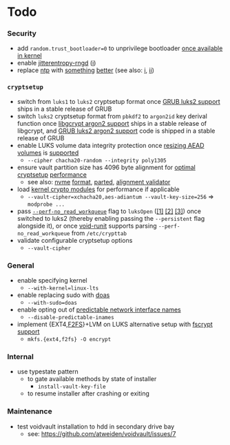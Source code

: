 Todo
====

### Security

- add `random.trust_bootloader=0` to unprivilege bootloader [once
  available in kernel][random.trust_bootloader]
- enable [jitterentropy-rngd][jitterentropy-rngd i]
  ([i][jitterentropy-rngd ii])
- replace [ntp][chrony] with [something][Kicksecure/sdwdate]
  [better][madaidan/secure-time-sync] (see also:
  [i][Kicksecure/bootclockrandomization], [ii][time attacks])

### `cryptsetup`

- switch from `luks1` to `luks2` cryptsetup format once [GRUB luks2
  support][GRUB luks2 support] ships in a stable release of GRUB
- switch `luks2` cryptsetup format from `pbkdf2` to `argon2id` key derival
  function once [libgcrypt argon2 support][libgcrypt argon2 support] ships
  in a stable release of libgcrypt, and [GRUB luks2 argon2 support][GRUB
  luks2 argon2 support] code is shipped in a stable release of GRUB
- enable LUKS volume data integrity protection once [resizing AEAD
  volumes][resizing AEAD volumes i] is [supported][resizing AEAD
  volumes ii]
  - `--cipher chacha20-random --integrity poly1305`
- ensure vault partition size has 4096 byte alignment for
  [optimal][optimal cryptsetup performance i] [cryptsetup][optimal
  cryptsetup performance ii] [performance][optimal cryptsetup performance
  iii]
  - see also: [nvme][nvme format i] [format][nvme format ii],
    [parted][parted], [alignment validator][alignment validator]
- load [kernel crypto modules][kernel crypto modules] for performance
  if applicable
  - `--vault-cipher=xchacha20,aes-adiantum --vault-key-size=256` => `modprobe ...`
- pass [`--perf-no_read_workqueue`][--perf-no_read_workqueue
  i] flag to `luksOpen` ([[1]][--perf-no_read_workqueue ii]
  [[2]][--perf-no_read_workqueue iii] [[3]][--perf-no_read_workqueue iv])
  once switched to luks2 (thereby enabling passing the `--persistent`
  flag alongside it), or once [void-runit][void-runit] supports parsing
  `--perf-no_read_workqueue` from `/etc/crypttab`
- validate configurable cryptsetup options
  - `--vault-cipher`

### General

- enable specifying kernel
  - `--with-kernel=linux-lts`
- enable replacing sudo with [doas][doas]
  - `--with-sudo=doas`
- enable opting out of [predictable network interface names][predictable
  network interface names]
  - `--disable-predictable-inames`
- implement {EXT4,[F2FS][F2FS]}+LVM on LUKS alternative setup with
  [fscrypt support][fscrypt support]
  - `mkfs.{ext4,f2fs} -O encrypt`

### Internal

- use typestate pattern
  - to gate available methods by state of installer
    - `install-vault-key-file`
  - to resume installer after crashing or exiting

### Maintenance

- test voidvault installation to hdd in secondary drive bay
  - see: https://github.com/atweiden/voidvault/issues/7

[random.trust_bootloader]: https://lore.kernel.org/lkml/20220324050930.207107-1-Jason@zx2c4.com/T/
[jitterentropy-rngd i]: https://github.com/void-linux/void-packages/pull/36401
[jitterentropy-rngd ii]: https://github.com/Whonix/security-misc/blob/master/usr/lib/modules-load.d/30_security-misc.conf
[chrony]: https://chrony.tuxfamily.org/
[Kicksecure/sdwdate]: https://github.com/Kicksecure/sdwdate
[madaidan/secure-time-sync]: https://gitlab.com/madaidan/secure-time-sync
[Kicksecure/bootclockrandomization]: https://github.com/Kicksecure/bootclockrandomization
[time attacks]: https://www.whonix.org/wiki/Time_Attacks
[GRUB luks2 support]: https://savannah.gnu.org/bugs/?55093
[libgcrypt argon2 support]: https://git.savannah.gnu.org/cgit/grub.git/commit/?id=365e0cc3e7e44151c14dd29514c2f870b49f9755
[GRUB luks2 argon2 support]: https://www.mail-archive.com/grub-devel@gnu.org/msg29535.html
[resizing AEAD volumes i]: https://gitlab.com/cryptsetup/cryptsetup/-/issues/388
[resizing AEAD volumes ii]: https://gitlab.com/cryptsetup/cryptsetup/-/issues/594
[optimal cryptsetup performance i]: https://gitlab.com/cryptsetup/cryptsetup/-/issues/585
[optimal cryptsetup performance ii]: https://unix.stackexchange.com/questions/588930/sgdisk-force-alignment-of-end-sector
[optimal cryptsetup performance iii]: https://gitlab.com/cryptsetup/cryptsetup/-/issues/585
[nvme format i]: https://wiki.archlinux.org/title/Advanced_Format#Solid_state_drives
[nvme format ii]: https://www.reddit.com/r/Fedora/comments/rzvhyg/default_luks_encryption_settings_on_fedora_can_be/
[parted]: https://rainbow.chard.org/2013/01/30/how-to-align-partitions-for-best-performance-using-parted/
[alignment validator]: https://bananaman.github.io/friendly-guides/pages/storage_alignment.html
[kernel crypto modules]: https://www.reddit.com/r/crypto/comments/b3we04/aesadiantum_new_mode_in_linux_kernel_5/ej32sjf/
[--perf-no_read_workqueue i]: https://www.reddit.com/r/Fedora/comments/rzvhyg/default_luks_encryption_settings_on_fedora_can_be/
[--perf-no_read_workqueue ii]: https://github.com/cloudflare/linux/issues/1
[--perf-no_read_workqueue iii]: https://blog.cloudflare.com/speeding-up-linux-disk-encryption/
[--perf-no_read_workqueue iv]: https://git.kernel.org/pub/scm/linux/kernel/git/torvalds/linux.git/commit/?h=v5.9-rc1&id=39d42fa96ba1b7d2544db3f8ed5da8fb0d5cb877
[void-runit]: https://github.com/void-linux/void-runit/blob/master/crypt.awk
[doas]: https://momi.ca/2020/03/20/doas.html
[predictable network interface names]: https://systemd.io/PREDICTABLE_INTERFACE_NAMES/
[F2FS]: https://savannah.gnu.org/bugs/?59976
[fscrypt support]: https://wiki.archlinux.org/title/Fscrypt#File_system
